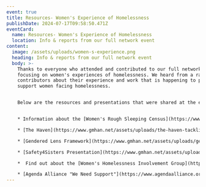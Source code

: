 ```yaml
---
event: true
title: Resources- Women's Experience of Homelessness
publishDate: 2024-07-17T09:58:50.471Z
eventCard:
  name: Resources- Women's Experience of Homelessness
  location: Info & reports from our full network event
content:
  image: /assets/uploads/women-s-experience.png
  heading: Info & reports from our full network event
  body: >-
    Thanks to everyone who attended and contributed to our full network event
    focusing on women's experiences of homelessness. We heard from a range of
    contributors about their experience and work that is happening to properly
    support women facing homelessness. 


    B﻿elow are the resources and presentations that were shared at the event


    * I﻿nformation about the [Women's Rough Sleeping Census](https://www.gmhan.net/admin/#/collections/news-and-events/entries/resources-womens-experience-of-homelessnesss/assets/uploads/gmhan-women’s-census-2023-overview.pdf)

    * [T﻿he Haven](https://www.gmhan.net/assets/uploads/the-haven-tackling-womens-homelessness-in-cambridge-together-aug-2022-pdf.pdf)- Tackling Women's Issues in Cambridge

    * [G﻿endered Lens Framework](https://www.gmhan.net/assets/uploads/gendered-lens-framework.pdf)- Homeless Link

    * [S﻿afety4Sisters Presentation](https://www.gmhan.net/assets/uploads/s4s-talk-july-11th.pdf), Fighting for Migrant Women's Rights- [Find out more here](https://www.safety4sisters.org/)

    *  Find out about the [Women's Homelessness Involvement Group](https://mhp.org.uk/action-groups/womens-homelessness-inclusion/)- Manchester Homelessness Partnership (WHIG)

    * [A﻿genda Alliance "We Need Support"](https://www.agendaalliance.org/our-work/projects-and-campaigns/we-need-support-greater-manchester/)- Report to examine how women facing multiple unmet needs experience systems of child removal in the Greater Manchester
---
```


